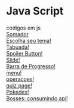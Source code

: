 # Java Script
 códigos em js
 <br>
<a href="https://fssouz.github.io/Java-Script/exercicios/somador/index.html" target="_blank">Somador</a>
<br>
<a href="http://fssouz.github.io/Java-Script/exercicios/choose_your_theme/index.html"
target="_blank">Escolha seu tema!</a>
<br>
<a href="http://fssouz.github.io/Java-Script/exercicios/tabuada/index.html"
target="_blank">Tabuada!</a>
<br>
<a href="http://fssouz.github.io/Java-Script/exercicios/spoiler_btn/index.html"
target="_blank">Spoiler Button!</a>
<br>
<a href="http://fssouz.github.io/Java-Script/exercicios/slide/index.html"
target="_blank">Slide!</a>
<br>
<a href="http://fssouz.github.io/Java-Script/exercicios/progress/index.html"
target="_blank">Barra de Progresso!</a>
<br>
<a href="http://fssouz.github.io/Java-Script/exercicios/menu/index.html"
target="_blank">menu!</a>
<br>
<a href="http://fssouz.github.io/Java-Script/exercicios/operacoes/index.html"
target="_blank">operacoes!</a>
<br>
<a href="http://fssouz.github.io/Java-Script/exercicios/quizpage/index.html"
target="_blank">quiz page!</a>
<br>
<a href="http://fssouz.github.io/Java-Script/exercicios/project_pokedex/index.html"
target="_blank">Pokedex!</a>
<br>
<a href="http://fssouz.github.io/Java-Script/exercicios/bosses_api/bosses.html"
target="_blank">Bosses: consumindo api!</a>